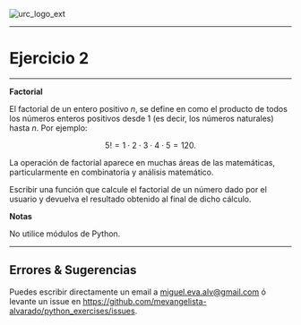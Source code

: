 ![urc_logo_ext](https://github.com/URC-MAC/.github/assets/28746720/1d2b04df-5870-457b-82ab-4eb97ec99e17)
___

# Ejercicio 2
___

__Factorial__

El factorial de un entero positivo $n$, se define en como el producto de todos los números enteros positivos desde $1$ (es decir, los números naturales) hasta $n$. Por ejemplo:

$$5! = 1 \cdot 2 \cdot 3 \cdot 4 \cdot 5 = 120.$$
 
La operación de factorial aparece en muchas áreas de las matemáticas, particularmente en combinatoria y análisis matemático.

Escribir una función que calcule el factorial de un número dado por el usuario y devuelva el resultado obtenido al final de dicho cálculo. 

**Notas**  

No utilice módulos de Python.

___

## Errores & Sugerencias

Puedes escribir directamente un email a [miguel.eva.alv@gmail.com](mailto:miguel.eva.alv@gmail.com) ó levante un issue en https://github.com/mevangelista-alvarado/python_exercises/issues.